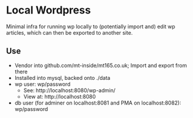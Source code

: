 # Local Wordpress
Minimal infra for running wp locally to (potentially import and) edit wp articles, which can then be exported to another site.

## Use
* Vendor into github.com/mt-inside/mt165.co.uk; Import and export from there
* Installed into mysql, backed onto ./data
* wp user: wp/password
  * See: http://localhost:8080/wp-admin/
  * View at: http://localhost:8080
* db user (for adminer on localhost:8081 and PMA on localhost:8082): wp/password
